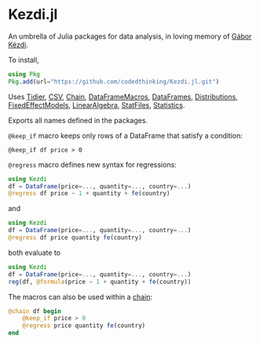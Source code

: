# Kezdi.jl
An umbrella of Julia packages for data analysis, in loving memory of [Gábor Kézdi](https://kezdigabor.life/).

To install,
```julia
using Pkg
Pkg.add(url="https://github.com/codedthinking/Kezdi.jl.git")
```

Uses [Tidier](https://tidierorg.github.io/Tidier.jl/dev/), [CSV](https://csv.juliadata.org/stable/), [Chain](https://github.com/jkrumbiegel/Chain.jl), [DataFrameMacros](https://github.com/jkrumbiegel/DataFrameMacros.jl), [DataFrames](https://dataframes.juliadata.org/stable/), [Distributions](https://juliastats.org/Distributions.jl/stable/), [FixedEffectModels](https://github.com/FixedEffects/FixedEffectModels.jl), [LinearAlgebra](https://docs.julialang.org/en/v1/stdlib/LinearAlgebra/), [StatFiles](https://github.com/queryverse/StatFiles.jl), [Statistics](https://docs.julialang.org/en/v1/stdlib/Statistics/).

Exports all names defined in the packages.

`@keep_if` macro keeps only rows of a DataFrame that satisfy a condition:
```
@keep_if df price > 0
```

`@regress` macro defines new syntax for regressions:
```julia
using Kezdi
df = DataFrame(price=..., quantity=..., country=...)
@regress df price ~ 1 + quantity + fe(country)
```
and 
```julia
using Kezdi
df = DataFrame(price=..., quantity=..., country=...)
@regress df price quantity fe(country)
```
both evaluate to
```julia
using Kezdi
df = DataFrame(price=..., quantity=..., country=...)
reg(df, @formula(price ~ 1 + quantity + fe(country))
```
The macros can also be used within a [chain](https://github.com/jkrumbiegel/Chain.jl):
```julia
@chain df begin
    @keep_if price > 0
    @regress price quantity fe(country)
end
```
